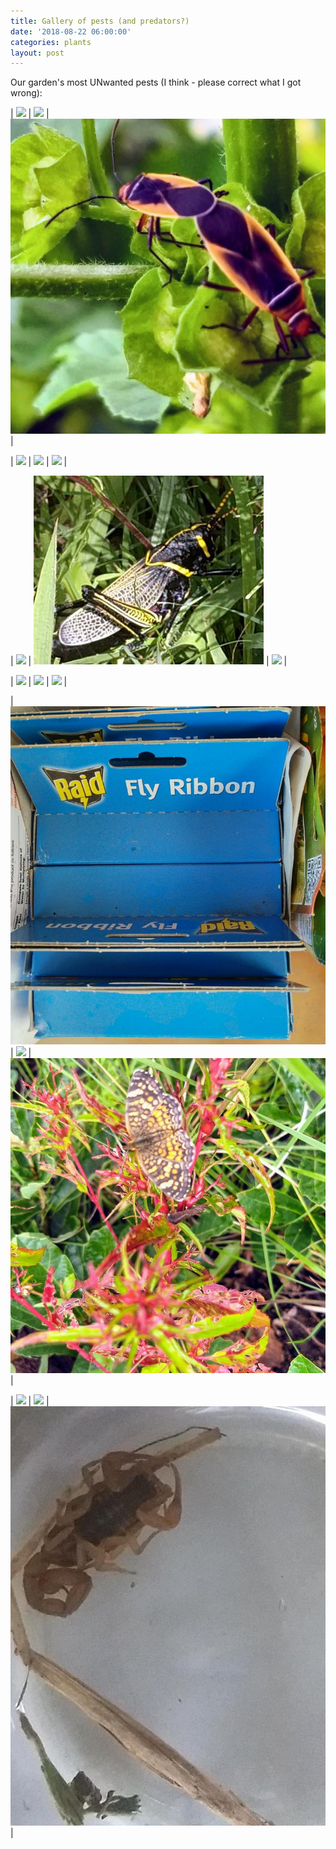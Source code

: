 ```yaml
---
title: Gallery of pests (and predators?)
date: '2018-08-22 06:00:00'
categories: plants
layout: post
---
```


Our garden's most UNwanted pests (I think - please correct what I got wrong):

| [![](/images/aphids_.jpg)](/images/aphids.jpg) | [![](/images/ants_.jpg)](/images/ants.jpg) | [![](/images/bugs_.jpg)](/images/bugs.jpg) |


| [![](/images/millipede_snail_.jpg)](/images/millipede_snail.jpg) | [![](/images/grubs_.jpg)](/images/grubs.jpg) | [![](/images/caterpillar_.jpg)](/images/caterpillar.jpg) |


| [![](/images/leaf_.jpg)](/images/leaf.jpg) | [![](/images/grasshopper_.jpg)](/images/grasshopper.jpg) | [![](/images/bug_shell_.jpg)](/images/bug_shell.jpg) |


| [![](/images/parasite_.jpg)](/images/parasite.jpg) | [![](/images/bindweed_grasshopper_.jpg)](/images/.bindweed_grasshopperjpg) | [![](/images/gravel_.jpg)](/images/gravel.jpg) |


| [![](/images/flies_.jpg)](/images/flies.jpg) | [![](/images/tapeworm_.jpg)](/images/tapeworm.jpg) | [![](/images/moth_.jpg)](/images/moth.jpg) |


| [![](/images/dogs_.jpg)](/images/dogs.jpg) | [![](/images/gris_.jpg)](/images/gris.jpg) | [![](/images/scorpion_.jpg)](/images/scorpion.jpg) |
